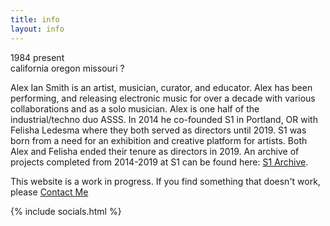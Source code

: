 ```yaml
---
title: info
layout: info
---
```

1984 <i class="fa fa-long-arrow-right" aria-hidden="true" aria-label="to"></i> present<br>
california <i class="fa fa-long-arrow-right" aria-hidden="true" aria-label="to"></i> oregon <i class="fa fa-long-arrow-right" aria-hidden="true" aria-label="to"></i> missouri <i class="fa fa-long-arrow-right" aria-hidden="true" aria-label="to"></i> ?

Alex Ian Smith is an artist, musician, curator, and educator. Alex has been performing, and releasing electronic music for over a decade with various collaborations and as a solo musician. Alex is one half of the industrial/techno duo ASSS. In 2014 he co-founded S1 in Portland, OR with Felisha Ledesma where they both served as directors until 2019. S1 was born from a need for an exhibition and creative platform for artists. Both Alex and Felisha ended their tenure as directors in 2019. An archive of projects completed from 2014-2019 at S1 can be found here: <a href="https://s1-archive.alexiansmith.com" target="blank">S1 Archive</a>. 

This website is a work in progress. If you find something that doesn't work, please [Contact Me](/contact.html)

{% include socials.html %}


